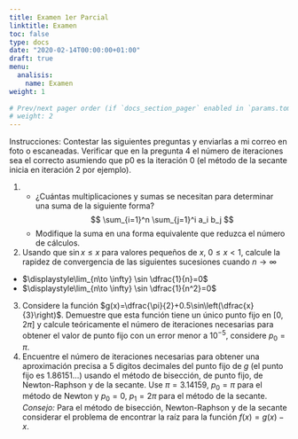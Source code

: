 ```yaml
---
title: Examen 1er Parcial
linktitle: Examen
toc: false
type: docs
date: "2020-02-14T00:00:00+01:00"
draft: true
menu:
  analisis:
    name: Examen
weight: 1
    
# Prev/next pager order (if `docs_section_pager` enabled in `params.toml`)
# weight: 2
---
```


Instrucciones: Contestar las siguientes preguntas y enviarlas a mi correo en foto o escaneadas. Verificar que en la pregunta 4 el número de iteraciones sea el correcto asumiendo que p0 es la iteración 0 (el método de la secante inicia en iteración 2 por ejemplo).

1. 
    * ¿Cuántas multiplicaciones y sumas se necesitan para determinar una suma de la siguiente forma?
$$
\sum_{i=1}^n \sum_{j=1}^i a_i b_j
$$
    * Modifique la suma en una forma equivalente que reduzca el número de cálculos.
2. Usando que $\sin x \leq x$ para valores pequeños de $x$, $0\leq x <1$, calcule la rapidez de convergencia de las siguientes sucesiones cuando $n\to \infty$
  * $\displaystyle\lim_{n\to \infty} \sin \dfrac{1}{n}=0$
  * $\displaystyle\lim_{n\to \infty} \sin \dfrac{1}{n^2}=0$
3. Considere la función $g(x)=\dfrac{\pi}{2}+0.5\sin\left(\dfrac{x}{3}\right)$. Demuestre que esta función tiene un único punto fijo en $[0,2\pi]$ y calcule teóricamente el número de iteraciones necesarias para obtener el valor de punto fijo con un error menor a $10^{-5}$, considere $p_0=\pi$.
4. Encuentre el número de iteraciones necesarias para obtener una aproximación precisa a 5 digitos decimales del punto fijo de $g$ (el punto fijo es $1.86151\dots$) usando el método de bisección, de punto fijo, de Newton-Raphson y de la secante. Use $\pi=3.14159$, $p_0=\pi$ para el método de Newton y $p_0=0$, $p_1=2\pi$ para el método de la secante.
*Consejo:* Para el método de bisección, Newton-Raphson y de la secante considerar el problema de encontrar la raíz para la función $f(x)=g(x)-x$.
